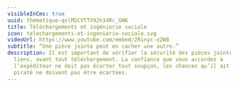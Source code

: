 ```yaml
---
visibleInCms: true
uuid: thematique-qslMSCVTTV92h34Rc_GNK
title: Téléchargements et ingénierie sociale
icon: telechargements-et-ingenierie-sociale.svg
videoUrl: https://www.youtube.com/embed/2Rinyc-o2W8
subtitle: “Une pièce jointe peut en cacher une autre.”
description: Il est important de vérifier la sécurité des pièces jointes et des
  liens, avant tout téléchargement. La confiance que vous accordez à
  l’expéditeur ne doit pas écarter tout soupçon, les chances qu’il ait été
  piraté ne doivent pas être écartées.
---
```

